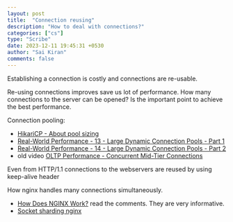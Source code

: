 ```yaml
---
layout: post
title:  "Connection reusing"
description: "How to deal with connections?"
categories: ["cs"]
type: "Scribe"
date: 2023-12-11 19:45:31 +0530
author: "Sai Kiran"
comments: false  
---
```



Establishing a connection is costly and connections are re-usable.

Re-using connections improves save us lot of performance.
How many connections to the server can be opened? Is the important point to achieve the best
performance.

Connection pooling:

- [HikariCP - About pool sizing](https://github.com/brettwooldridge/HikariCP/wiki/About-Pool-Sizing)
- [Real-World Performance - 13 - Large Dynamic Connection Pools - Part 1](https://www.youtube.com/watch?v=Oo-tBpVewP4)
- [Real-World Performance - 14 - Large Dynamic Connection Pools - Part 2](https://www.youtube.com/watch?v=XzN8Rp6glEo)
- old video [OLTP Performance - Concurrent Mid-Tier Connections](https://www.youtube.com/watch?v=xNDnVOCdvQ0)

Even from HTTP/1.1 connections to the webservers are reused by using keep-alive header

How nginx handles many connections simultaneously.

- [How Does NGINX Work?](https://www.nginx.com/blog/inside-nginx-how-we-designed-for-performance-scale/#process-model) read the comments.
They are very informative.
- [Socket sharding nginx](https://www.nginx.com/blog/socket-sharding-nginx-release-1-9-1/)

